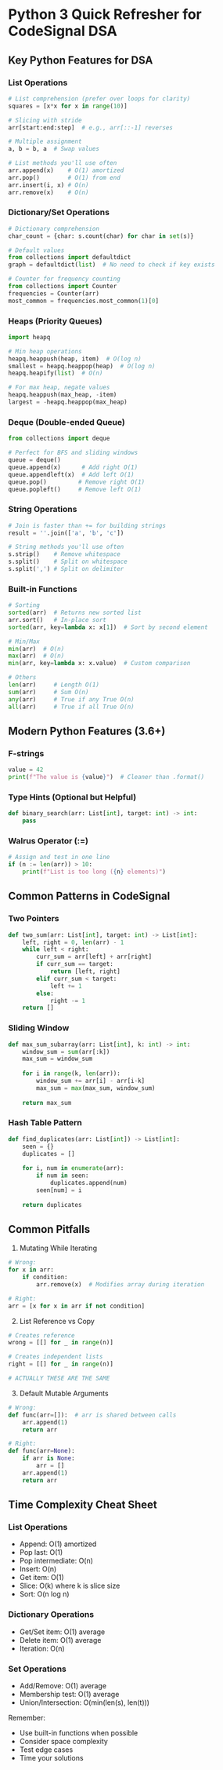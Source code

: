 # Python 3 Quick Refresher for CodeSignal DSA

## Key Python Features for DSA

### List Operations
```python
# List comprehension (prefer over loops for clarity)
squares = [x*x for x in range(10)]

# Slicing with stride
arr[start:end:step]  # e.g., arr[::-1] reverses

# Multiple assignment
a, b = b, a  # Swap values

# List methods you'll use often
arr.append(x)    # O(1) amortized
arr.pop()        # O(1) from end
arr.insert(i, x) # O(n)
arr.remove(x)    # O(n)
```

### Dictionary/Set Operations
```python
# Dictionary comprehension
char_count = {char: s.count(char) for char in set(s)}

# Default values
from collections import defaultdict
graph = defaultdict(list)  # No need to check if key exists

# Counter for frequency counting
from collections import Counter
frequencies = Counter(arr)
most_common = frequencies.most_common(1)[0]
```

### Heaps (Priority Queues)
```python
import heapq

# Min heap operations
heapq.heappush(heap, item)  # O(log n)
smallest = heapq.heappop(heap)  # O(log n)
heapq.heapify(list)  # O(n)

# For max heap, negate values
heapq.heappush(max_heap, -item)
largest = -heapq.heappop(max_heap)
```

### Deque (Double-ended Queue)
```python
from collections import deque

# Perfect for BFS and sliding windows
queue = deque()
queue.append(x)      # Add right O(1)
queue.appendleft(x)  # Add left O(1)
queue.pop()         # Remove right O(1)
queue.popleft()     # Remove left O(1)
```

### String Operations
```python
# Join is faster than += for building strings
result = ''.join(['a', 'b', 'c'])

# String methods you'll use often
s.strip()    # Remove whitespace
s.split()    # Split on whitespace
s.split(',') # Split on delimiter
```

### Built-in Functions
```python
# Sorting
sorted(arr)  # Returns new sorted list
arr.sort()   # In-place sort
sorted(arr, key=lambda x: x[1])  # Sort by second element

# Min/Max
min(arr)  # O(n)
max(arr)  # O(n)
min(arr, key=lambda x: x.value)  # Custom comparison

# Others
len(arr)     # Length O(1)
sum(arr)     # Sum O(n)
any(arr)     # True if any True O(n)
all(arr)     # True if all True O(n)
```

## Modern Python Features (3.6+)

### F-strings
```python
value = 42
print(f"The value is {value}")  # Cleaner than .format()
```

### Type Hints (Optional but Helpful)
```python
def binary_search(arr: List[int], target: int) -> int:
    pass
```

### Walrus Operator (:=)
```python
# Assign and test in one line
if (n := len(arr)) > 10:
    print(f"List is too long ({n} elements)")
```

## Common Patterns in CodeSignal

### Two Pointers
```python
def two_sum(arr: List[int], target: int) -> List[int]:
    left, right = 0, len(arr) - 1
    while left < right:
        curr_sum = arr[left] + arr[right]
        if curr_sum == target:
            return [left, right]
        elif curr_sum < target:
            left += 1
        else:
            right -= 1
    return []
```

### Sliding Window
```python
def max_sum_subarray(arr: List[int], k: int) -> int:
    window_sum = sum(arr[:k])
    max_sum = window_sum
    
    for i in range(k, len(arr)):
        window_sum += arr[i] - arr[i-k]
        max_sum = max(max_sum, window_sum)
    
    return max_sum
```

### Hash Table Pattern
```python
def find_duplicates(arr: List[int]) -> List[int]:
    seen = {}
    duplicates = []
    
    for i, num in enumerate(arr):
        if num in seen:
            duplicates.append(num)
        seen[num] = i
    
    return duplicates
```

## Common Pitfalls

1. Mutating While Iterating
```python
# Wrong:
for x in arr:
    if condition:
        arr.remove(x)  # Modifies array during iteration

# Right:
arr = [x for x in arr if not condition]
```

2. List Reference vs Copy
```python
# Creates reference
wrong = [[] for _ in range(n)]

# Creates independent lists
right = [[] for _ in range(n)]

# ACTUALLY THESE ARE THE SAME
```

3. Default Mutable Arguments
```python
# Wrong:
def func(arr=[]):  # arr is shared between calls
    arr.append(1)
    return arr

# Right:
def func(arr=None):
    if arr is None:
        arr = []
    arr.append(1)
    return arr
```

## Time Complexity Cheat Sheet

### List Operations
- Append: O(1) amortized
- Pop last: O(1)
- Pop intermediate: O(n)
- Insert: O(n)
- Get item: O(1)
- Slice: O(k) where k is slice size
- Sort: O(n log n)

### Dictionary Operations
- Get/Set item: O(1) average
- Delete item: O(1) average
- Iteration: O(n)

### Set Operations
- Add/Remove: O(1) average
- Membership test: O(1) average
- Union/Intersection: O(min(len(s), len(t)))

Remember:
- Use built-in functions when possible
- Consider space complexity
- Test edge cases
- Time your solutions 